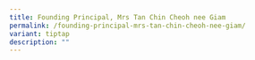 ```yaml
---
title: Founding Principal, Mrs Tan Chin Cheoh nee Giam
permalink: /founding-principal-mrs-tan-chin-cheoh-nee-giam/
variant: tiptap
description: ""
---
```

